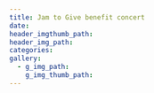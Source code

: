 ```yaml
---
title: Jam to Give benefit concert
date:
header_imgthumb_path:
header_img_path:
categories:
gallery:
  - g_img_path:
    g_img_thumb_path:
---
```

